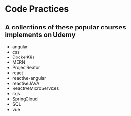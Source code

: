 # Code Practices
## A collections of these popular courses implements on Udemy
* angular
* css
* DockerK8s
* MERN
* ProjectReator
* react
* reactive-angular
* reactiveJAVA
* ReactiveMicroServices
* rxjs
* SpringCloud
* SQL
* vue